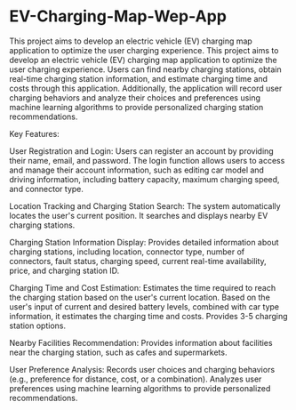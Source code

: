 # EV-Charging-Map-Wep-App
This project aims to develop an electric vehicle (EV) charging map application to optimize the user charging experience. 
This project aims to develop an electric vehicle (EV) charging map application to optimize the user charging experience. Users can find nearby charging stations, obtain real-time charging station information, and estimate charging time and costs through this application. Additionally, the application will record user charging behaviors and analyze their choices and preferences using machine learning algorithms to provide personalized charging station recommendations.

Key Features:

User Registration and Login:
Users can register an account by providing their name, email, and password.
The login function allows users to access and manage their account information, such as editing car model and driving information, including battery capacity, maximum charging speed, and connector type.

Location Tracking and Charging Station Search:
The system automatically locates the user's current position.
It searches and displays nearby EV charging stations.

Charging Station Information Display:
Provides detailed information about charging stations, including location, connector type, number of connectors, fault status, charging speed, current real-time availability, price, and charging station ID.

Charging Time and Cost Estimation:
Estimates the time required to reach the charging station based on the user's current location.
Based on the user's input of current and desired battery levels, combined with car type information, it estimates the charging time and costs.
Provides 3-5 charging station options.

Nearby Facilities Recommendation:
Provides information about facilities near the charging station, such as cafes and supermarkets.

User Preference Analysis:
Records user choices and charging behaviors (e.g., preference for distance, cost, or a combination).
Analyzes user preferences using machine learning algorithms to provide personalized recommendations.
